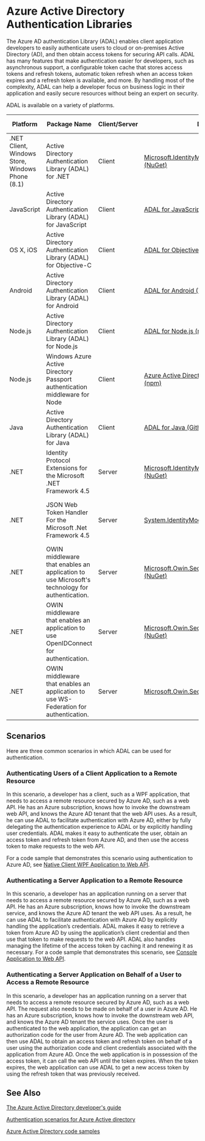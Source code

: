 <properties
   pageTitle="Azure Active Directory Authentication Libraries | Microsoft Azure"
   description="The Azure AD Authentication Library (ADAL) allows client application developers to easily authenticate users to cloud or on-premises Active Directory (AD) and then obtain access tokens for securing API calls."
   services="active-directory"
   documentationCenter=""
   authors="msmbaldwin"
   manager="mbaldwin"
   editor="mbaldwin" />

<tags
   ms.service="active-directory"
   ms.devlang="na"
   ms.topic="article"
   ms.tgt_pltfrm="na"
   ms.workload="identity"
   ms.date="11/17/2015"
   ms.author="mbaldwin" />

# Azure Active Directory Authentication Libraries
The Azure AD authentication Library (ADAL) enables client application developers to easily authenticate users to cloud or on-premises Active Directory (AD), and then obtain access tokens for securing API calls. ADAL has many features that make authentication easier for developers, such as asynchronous support, a configurable token cache that stores access tokens and refresh tokens, automatic token refresh when an access token expires and a refresh token is available, and more. By handling most of the complexity, ADAL can help a developer focus on business logic in their application and easily secure resources without being an expert on security.

ADAL is available on a variety of platforms.

| Platform | Package Name | Client/Server | Download | Source Code | Documentation & Samples |
| --- | --- | --- | --- | --- | --- |
| .NET Client, Windows Store, Windows Phone (8.1) |Active Directory  Authentication Library (ADAL) for .NET |Client |[Microsoft.IdentityModel.Clients.ActiveDirectory (NuGet)](https://www.nuget.org/packages/Microsoft.IdentityModel.Clients.ActiveDirectory) |[ADAL for .NET (Github)](https://github.com/AzureAD/azure-activedirectory-library-for-dotnet) |[Documentation](https://msdn.microsoft.com/library/azure/mt417579.aspx) |
| JavaScript |Active Directory Authentication Library (ADAL) for JavaScript |Client |[ADAL for JavaScript (Github)](https://github.com/AzureAD/azure-activedirectory-library-for-js) |[ADAL for JavaScript (Github)](https://github.com/AzureAD/azure-activedirectory-library-for-js) |Sample: [SinglePageApp-DotNet (Github)](https://github.com/AzureADSamples/SinglePageApp-DotNet) |
| OS X, iOS |Active Directory Authentication Library (ADAL) for Objective-C |Client |[ADAL for Objective-C (CocoaPods)](https://cocoapods.org/?q=adal%20io) |[ADAL for Objective-C (Github)](https://github.com/AzureAD/azure-activedirectory-library-for-objc) |Sample: [NativeClient-iOS (Github)](https://github.com/AzureADSamples/NativeClient-iOS) |
| Android |Active Directory Authentication Library (ADAL) for Android |Client |[ADAL for Android (The Central Repository)](http://search.maven.org/remotecontent?filepath=com/microsoft/aad/adal/) |[ADAL for Android (Github)](https://github.com/AzureAD/azure-activedirectory-library-for-android) |Sample: [NativeClient-Android (Github)](https://github.com/AzureADSamples/NativeClient-Android) |
| Node.js |Active Directory Authentication Library (ADAL) for Node.js |Client |[ADAL for Node.js (npm)](https://www.npmjs.com/package/adal-node) |[ADAL for Node.js (Github)](https://github.com/AzureAD/azure-activedirectory-library-for-nodejs) |Sample: [WebAPI-Nodejs (Github)](https://github.com/AzureADSamples/WebAPI-Nodejs) |
| Node.js |Windows Azure Active Directory Passport authentication middleware for Node |Client |[Azure Active Directory Passport for Node.js (npm)](https://www.npmjs.com/package/passport-azure-ad) |[Azure Active Directory for Node.js (Github)](https://github.com/AzureAD/passport-azure-ad) | |
| Java |Active Directory Authentication Library (ADAL) for Java |Client |[ADAL for Java (Github)](https://github.com/AzureAD/azure-activedirectory-library-for-java) |[ADAL for Java (Github)](https://github.com/AzureAD/azure-activedirectory-library-for-java) | |
| .NET |Identity Protocol Extensions for the Microsoft .NET Framework 4.5 |Server |[Microsoft.IdentityModel.Protocol.Extensions (NuGet)](https://www.nuget.org/packages/Microsoft.IdentityModel.Protocol.Extensions) |[Azure AD identity model extensions for .NET (Github)](https://github.com/AzureAD/azure-activedirectory-identitymodel-extensions-for-dotnet) | |
| .NET |JSON Web Token Handler For the Microsoft .Net Framework 4.5 |Server |[System.IdentityModel.Tokens.Jwt (NuGet)](https://www.nuget.org/packages/System.IdentityModel.Tokens.Jwt) |[Azure AD identity model extensions for .NET (Github)](https://github.com/AzureAD/azure-activedirectory-identitymodel-extensions-for-dotnet) | |
| .NET |OWIN middleware that enables an application to use Microsoft's technology for authentication. |Server |[Microsoft.Owin.Security.ActiveDirectory (NuGet)](https://www.nuget.org/packages/Microsoft.Owin.Security.ActiveDirectory/) |[OWIN (CodePlex)](http://katanaproject.codeplex.com) | |
| .NET |OWIN middleware that enables an application to use OpenIDConnect for authentication. |Server |[Microsoft.Owin.Security.OpenIdConnect (NuGet)](https://www.nuget.org/packages/Microsoft.Owin.Security.OpenIdConnect) |[OWIN (CodePlex)](http://katanaproject.codeplex.com) |Sample: [WebApp-OpenIDConnecty-DotNet (Github)](https://github.com/AzureADSamples/WebApp-OpenIDConnect-DotNet) |
| .NET |OWIN middleware that enables an application to use WS-Federation for authentication. |Server |[Microsoft.Owin.Security.WsFederation (NuGet)](https://www.nuget.org/packages/Microsoft.Owin.Security.WsFederation) |[OWIN (CodePlex)](http://katanaproject.codeplex.com) |Sample: [WebApp-WSFederation-DotNet (Github)](https://github.com/AzureADSamples/WebApp-WSFederation-DotNet) |

## Scenarios
Here are three common scenarios in which ADAL can be used for authentication.  

### Authenticating Users of a Client Application to a Remote Resource
In this scenario, a developer has a client, such as a WPF application, that needs to access a remote resource secured by Azure AD, such as a web API. He has an Azure subscription, knows how to invoke the downstream web API, and knows the Azure AD tenant that the web API uses. As a result, he can use ADAL to facilitate authentication with Azure AD, either by fully delegating the authentication experience to ADAL or by explicitly handling user credentials. ADAL makes it easy to authenticate the user, obtain an access token and refresh token from Azure AD, and then use the access token to make requests to the web API.

For a code sample that demonstrates this scenario using authentication to Azure AD, see [Native Client WPF Application to Web API](https://github.com/azureadsamples/nativeclient-dotnet).

### Authenticating a Server Application to a Remote Resource
In this scenario, a developer has an application running on a server that needs to access a remote resource secured by Azure AD, such as a web API. He has an Azure subscription, knows how to invoke the downstream service, and knows the Azure AD tenant the web API uses. As a result, he can use ADAL to facilitate authentication with Azure AD by explicitly handling the application’s credentials. ADAL makes it easy to retrieve a token from Azure AD by using the application’s client credential and then use that token to make requests to the web API. ADAL also handles managing the lifetime of the access token by caching it and renewing it as necessary. For a code sample that demonstrates this scenario, see [Console Application to Web API](https://github.com/AzureADSamples/Daemon-DotNet).

### Authenticating a Server Application on Behalf of a User to Access a Remote Resource
In this scenario, a developer has an application running on a server that needs to access a remote resource secured by Azure AD, such as a web API. The request also needs to be made on behalf of a user in Azure AD. He has an Azure subscription, knows how to invoke the downstream web API, and knows the Azure AD tenant the service uses. Once the user is authenticated to the web application, the application can get an authorization code for the user from Azure AD. The web application can then use ADAL to obtain an access token and refresh token on behalf of a user using the authorization code and client credentials associated with the application from Azure AD. Once the web application is in possession of the access token, it can call the web API until the token expires. When the token expires, the web application can use ADAL to get a new access token by using the refresh token that was previously received.

## See Also
[The Azure Active Directory developer's guide](active-directory-developers-guide.md)

[Authentication scenarios for Azure Active directory](active-directory-authentication-scenarios.md)

[Azure Active Directory code samples](active-directory-code-samples.md)

